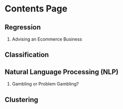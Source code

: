 # Contents Page

## Regression
1. Advising an Ecommerce Business

## Classification

## Natural Language Processing (NLP)
1. Gambling or Problem Gambling?

## Clustering
